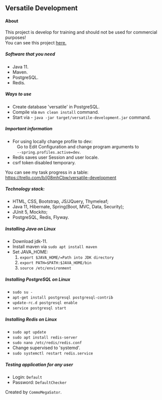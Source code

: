## Versatile Development
#### About
This project is develop for training and should not be used for commercial purposes!
<br>You can see this project <a href=http://versatile-development.xyz/>here.</a>

##### Software that you need
* Java 11.
* Maven.
* PostgreSQL.
* Redis.

##### Ways to use
* Create database 'versatile' in PostgreSQL.
* Compile via `mvn clean install` command.
* Start via - `java -jar target/versatile-development.jar` command.

##### Important information
* For using locally change profile to dev:\
&emsp;Go to Edit Configuration and change program arguments to \
&emsp;`--spring.profiles.active=dev`.
* Redis saves user Session and user locale.
* csrf token disabled temporary.

You can see my task progress in a table: 
https://trello.com/b/j08mhCbw/versatile-development

##### Technology stack:
* HTML, CSS, Bootstrap, JS/JQuery, Thymeleaf;
* Java 11, Hibernate, Spring(Boot, MVC, Data, Security);
* JUnit 5, Mockito;
* PostgreSQL, Redis, Flyway.

##### Installing Java on Linux
* Download jdk-11.
* Install maven via `sudo apt install maven`
* Set JAVA_HOME:
   1) `export $JAVA_HOME/=Path into JDK directory`
   2) `export PATH=$PATH:$JAVA_HOME/bin`
   3) `source /etc/environment`

##### Installing PostgreSQL on Linux
* `sudo su -`
* `apt-get install postgresql postgresql-contrib`
* `update-rc.d postgresql enable`
* `service postgresql start`

##### Installing Redis on Linux
* `sudo apt update`
* `sudo apt install redis-server`
* `sudo nano /etc/redis/redis.conf`
* Change supervised to 'systemd'.
* `sudo systemctl restart redis.service`

##### Testing application for any user
* Login: `Default`
* Password: `DefaultChecker`
    
Created by `CommoMegaSator`.